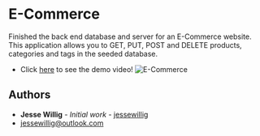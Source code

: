 # E-Commerce

Finished the back end database and server for an E-Commerce website. This application allows you to GET, PUT, POST and DELETE products, categories and tags in the seeded database.

* Click [here](https://drive.google.com/file/d/1-HXsx-QqfZIKGFBwq34ZaHSx-FsHHxlz/view?usp=sharing) to see the demo video!
![E-Commerce](./assets/e-commerce.gif)

## Authors
    
* **Jesse Willig** - *Initial work* - [jessewillig](https://github.com/jessewillig)
* [jessewillig@outlook.com](mailto:jessewillig@outlook.com)